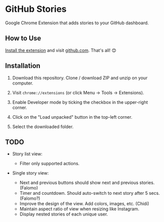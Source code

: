 # GitHub Stories

Google Chrome Extension that adds stories to your GitHub dashboard.

## How to Use

[Install the extension](#installation) and visit [github.com](https://github.com). That's all! 😊

## Installation

1. Download this repository. Clone / download ZIP and unzip on your computer.

2. Visit `chrome://extensions` (or click Menu -> Tools -> Extensions).

3. Enable Developer mode by ticking the checkbox in the upper-right corner.

4. Click on the "Load unpacked" button in the top-left corner.

5. Select the downloaded folder.

## TODO

- Story list view:

  - Filter only supported actions.

- Single story view:

  - Next and previous buttons should show next and previous stories. (Falomo)
  - Timer and countdown. Should auto-switch to next story after 5 secs. (Falomo?)
  - Improve the design of the view. Add colors, images, etc. (Chidi)
  - Maintain aspect ratio of view when resizing like Instagram.
  - Display nested stories of each unique user.

